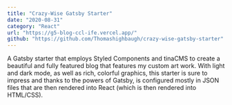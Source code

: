 ```yaml
---
title: "Crazy-Wise Gatsby Starter"
date: "2020-08-31"
category: "React"
url: "https://g5-blog-ccl-ife.vercel.app/"
github: "https://github.com/Thomashighbaugh/crazy-wise-gatsby-starter"
---
```


A Gatsby starter that employs Styled Components and tinaCMS to create a beautiful and fully featured blog that features my custom art work. With light and dark mode, as well as rich, colorful graphics, this starter is sure to impress and thanks to the powers of Gatsby, is configured mostly in JSON files that are then rendered into React (which is then rendered into HTML/CSS).
